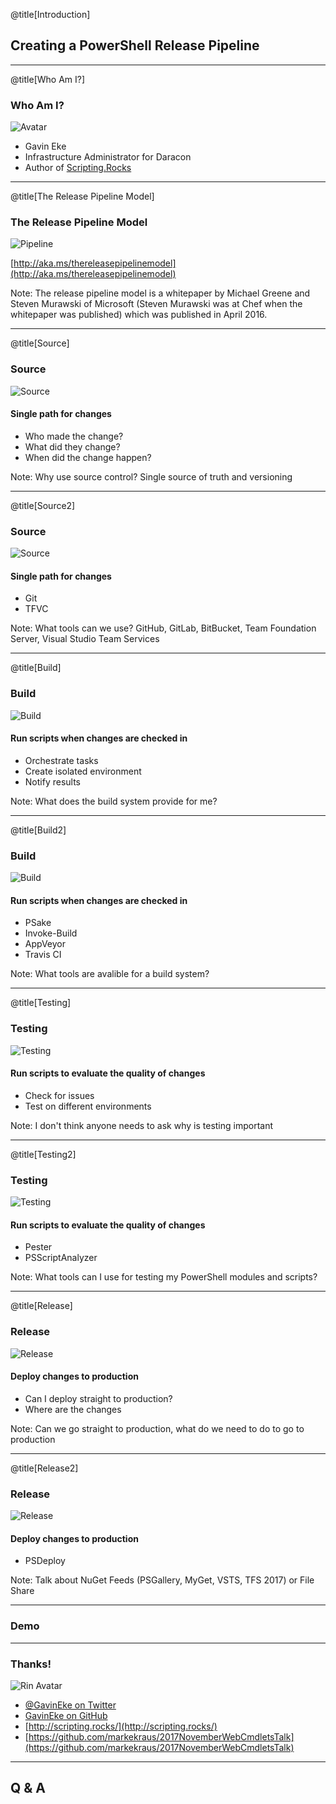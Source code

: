 @title[Introduction]

## Creating a PowerShell Release Pipeline

---

@title[Who Am I?]

### Who Am I?
![Avatar](assets/images/avatar.jpg)
* Gavin Eke
* Infrastructure Administrator for Daracon
* Author of [Scripting.Rocks](http://scripting.rocks/)

---

@title[The Release Pipeline Model]

### The Release Pipeline Model

![Pipeline](assets/images/pipeline.png)

[http://aka.ms/thereleasepipelinemodel](http://aka.ms/thereleasepipelinemodel)

Note: The release pipeline model is a whitepaper by Michael Greene and Steven Murawski of Microsoft (Steven Murawski was at Chef when the whitepaper was published) which was published in April 2016.

---

@title[Source]

### Source
![Source](assets/images/source.png)
#### Single path for changes

* Who made the change?
* What did they change?
* When did the change happen?

Note: Why use source control? Single source of truth and versioning

---

@title[Source2]

### Source
![Source](assets/images/source.png)
#### Single path for changes

* Git
* TFVC

Note: What tools can we use? GitHub, GitLab, BitBucket, Team Foundation Server, Visual Studio Team Services

---

@title[Build]

### Build
![Build](assets/images/build.png)
#### Run scripts when changes are checked in

* Orchestrate tasks
* Create isolated environment
* Notify results

Note: What does the build system provide for me?

---

@title[Build2]

### Build
![Build](assets/images/build.png)
#### Run scripts when changes are checked in

* PSake
* Invoke-Build
* AppVeyor
* Travis CI

Note: What tools are avalible for a build system?

---

@title[Testing]

### Testing
![Testing](assets/images/testing.png)
#### Run scripts to evaluate the quality of changes

* Check for issues
* Test on different environments

Note: I don't think anyone needs to ask why is testing important

---

@title[Testing2]

### Testing
![Testing](assets/images/testing.png)
#### Run scripts to evaluate the quality of changes

* Pester
* PSScriptAnalyzer

Note: What tools can I use for testing my PowerShell modules and scripts?

---

@title[Release]

### Release
![Release](assets/images/release.png)
#### Deploy changes to production

* Can I deploy straight to production?
* Where are the changes

Note: Can we go straight to production, what do we need to do to go to production

---

@title[Release2]

### Release
![Release](assets/images/release.png)
#### Deploy changes to production

* PSDeploy

Note: Talk about NuGet Feeds (PSGallery, MyGet, VSTS, TFS 2017) or File Share

---

### Demo

---

### Thanks!

![Rin Avatar](img/rin.jpg)
* [@GavinEke on Twitter](https://twitter.com/GavinEke)
* [GavinEke on GitHub](https://github.com/GavinEke)
* [http://scripting.rocks/](http://scripting.rocks/)
* [https://github.com/markekraus/2017NovemberWebCmdletsTalk](https://github.com/markekraus/2017NovemberWebCmdletsTalk)

---

## Q & A
